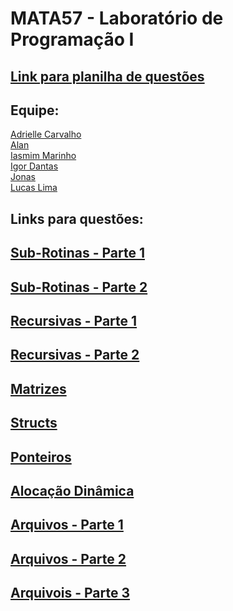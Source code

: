 # MATA57 - Laboratório de Programação I 
## [Link para planilha de questões](https://docs.google.com/spreadsheets/d/1D84bBvbR4U7A_uLnm4IDQOwsHogKaFvCj1m0U51X33o/edit#gid=0)
## Equipe: 
[Adrielle Carvalho](https://www.linkedin.com/in/adrielle-carvalho-0571761a4/)<br>
[Alan](#)<br>
[Iasmim Marinho](#)<br>
[Igor Dantas](https://github.com/igordantasgf)<br>
[Jonas](#)<br>
[Lucas Lima](https://github.com/LucasDSL)<br>
## Links para questões:
## [Sub-Rotinas - Parte 1](https://github.com/LucasDSL/MATA57-LAB1/blob/eaebecdc51169706cb9228dca5247fa77950855c/01%20Sub-Rotinas%201/README.md)
## [Sub-Rotinas - Parte 2](https://github.com/LucasDSL/MATA57-LAB1/blob/eaebecdc51169706cb9228dca5247fa77950855c/02%20Sub-Rotinas%202/README.md)
## [Recursivas - Parte 1](https://github.com/LucasDSL/MATA57-LAB1/blob/eaebecdc51169706cb9228dca5247fa77950855c/03%20Recursivas%201/README.md)
## [Recursivas - Parte 2](https://github.com/LucasDSL/MATA57-LAB1/blob/eaebecdc51169706cb9228dca5247fa77950855c/04%20Recursivas%202/README.md)
## [Matrizes](https://github.com/LucasDSL/MATA57-LAB1/blob/eaebecdc51169706cb9228dca5247fa77950855c/05%20Matrizes/README.md)
## [Structs](https://github.com/LucasDSL/MATA57-LAB1/blob/eaebecdc51169706cb9228dca5247fa77950855c/06%20Structs/README.md)
## [Ponteiros]()
## [Alocação Dinâmica]()
## [Arquivos - Parte 1]()
## [Arquivos - Parte 2]()
## [Arquivois - Parte 3]()
